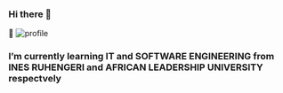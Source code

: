### Hi there 👋
🌱 ![profile](https://user-images.githubusercontent.com/106772337/233390075-05f05526-a5fe-4d12-ae50-7776452c5ae0.jpg)
### I’m currently learning IT and SOFTWARE ENGINEERING from INES RUHENGERI and AFRICAN LEADERSHIP UNIVERSITY respectvely
<!--
**UWAYONoella/UWAYONoella** is a ✨ _special_ ✨ repository because its `README.md` (this file) appears on your GitHub profile.

Here are some ideas to get you started:

- 🔭 I’m currently working on ...
- 🌱 I’m currently learning ...
- 👯 I’m looking to collaborate on ...
- 🤔 I’m looking for help with ...
- 💬 Ask me about ...
- 📫 How to reach me: ...
- 😄 Pronouns: ...
- ⚡ Fun fact: ...
-->
